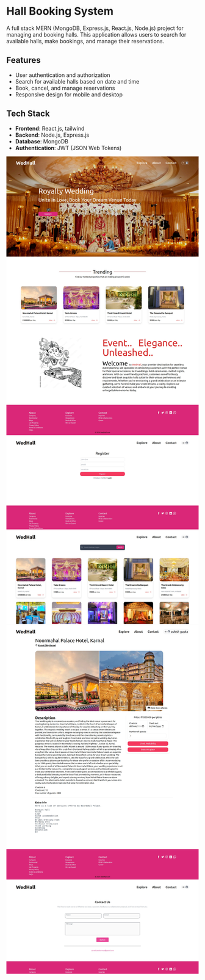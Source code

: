 # Hall Booking System

A full stack MERN (MongoDB, Express.js, React.js, Node.js) project for managing and booking halls. This application allows users to search for available halls, make bookings, and manage their reservations.

## Features

- User authentication and authorization
- Search for available halls based on date and time
- Book, cancel, and manage reservations
- Responsive design for mobile and desktop

## Tech Stack

- **Frontend**: React.js, tailwind
- **Backend**: Node.js, Express.js
- **Database**: MongoDB
- **Authentication**: JWT (JSON Web Tokens)


 ![Home Page](imgs/homepage.jpg)
 ![Home Page](imgs/register.jpg)
 ![Home Page](imgs/explore.jpg)
 ![Home Page](imgs/detailpage.jpg)
 ![Home Page](imgs/contact.jpg)


